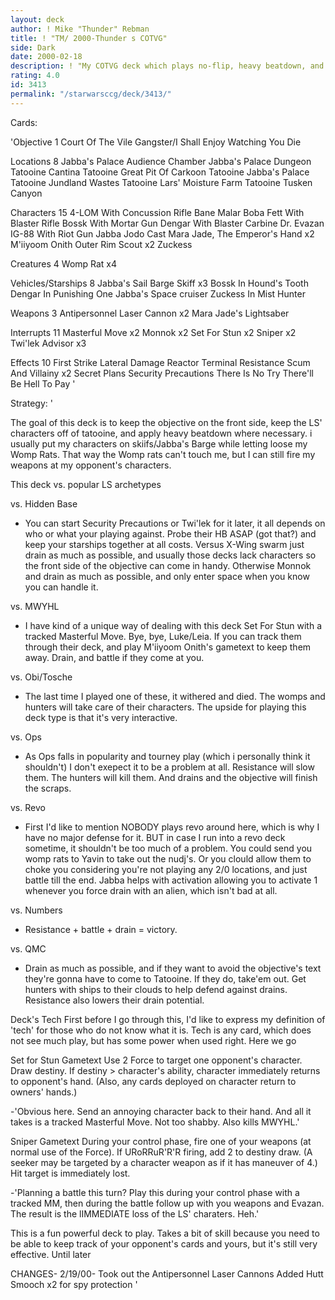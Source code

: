 ```yaml
---
layout: deck
author: ! Mike "Thunder" Rebman
title: ! "TM/ 2000-Thunder s COTVG"
side: Dark
date: 2000-02-18
description: ! "My COTVG deck which plays no-flip, heavy beatdown, and uses the Visage-like text of the front side of the objective."
rating: 4.0
id: 3413
permalink: "/starwarsccg/deck/3413/"
---
```

Cards: 

'Objective 1
Court Of The Vile Gangster/I Shall Enjoy Watching You Die

Locations 8
Jabba's Palace Audience Chamber
Jabba's Palace Dungeon
Tatooine Cantina
Tatooine Great Pit Of Carkoon
Tatooine Jabba's Palace
Tatooine Jundland Wastes
Tatooine Lars' Moisture Farm
Tatooine Tusken Canyon

Characters 15
4-LOM With Concussion Rifle
Bane Malar
Boba Fett With Blaster Rifle
Bossk With Mortar Gun
Dengar With Blaster Carbine
Dr. Evazan
IG-88 With Riot Gun
Jabba
Jodo Cast
Mara Jade, The Emperor's Hand x2
M'iiyoom Onith
Outer Rim Scout x2
Zuckess

Creatures 4
Womp Rat x4

Vehicles/Starships 8
Jabba's Sail Barge
Skiff x3
Bossk In Hound's Tooth
Dengar In Punishing One
Jabba's Space cruiser
Zuckess In Mist Hunter

Weapons 3
Antipersonnel Laser Cannon x2
Mara Jade's Lightsaber

Interrupts 11
Masterful Move x2
Monnok x2
Set For Stun x2
Sniper x2
Twi'lek Advisor x3

Effects 10
First Strike
Lateral Damage
Reactor Terminal
Resistance
Scum And Villainy x2
Secret Plans
Security Precautions
There Is No Try
There'll Be Hell To Pay
'

Strategy: '

The goal of this deck is to keep the objective on the front side, keep the LS' characters off of tatooine, and apply heavy beatdown where necessary. i usually put my characters on skiifs/Jabba's Barge while letting loose my Womp Rats. That way the Womp rats can't touch me, but I can still fire my weapons at my opponent's characters.

This deck vs. popular LS archetypes

vs. Hidden Base
- You can start Security Precautions or Twi'lek for it later, it all depends on who or what your playing against. Probe their HB ASAP (got that?) and keep your starships together at all costs. Versus X-Wing swarm just drain as much as possible, and usually those decks lack characters so the front side of the objective can come in handy. Otherwise Monnok and drain as much as possible, and only enter space when you know you can handle it.

vs. MWYHL
- I have kind of a unique way of dealing with this deck Set For Stun with a tracked Masterful Move. Bye, bye, Luke/Leia. If you can track them through their deck, and play M'iiyoom Onith's gametext to keep them away. Drain, and battle if they come at you.

vs. Obi/Tosche
- The last time I played one of these, it withered and died. The womps and hunters will take care of their characters. The upside for playing this deck type is that it's very interactive.

vs. Ops
- As Ops falls in popularity and tourney play (which i personally think it shouldn't) I don't exepect it to be a problem at all. Resistance will slow them. The hunters will kill them. And drains and the objective will finish the scraps.

vs. Revo
- First I'd like to mention NOBODY plays revo around here, which is why I have no major defense for it. BUT in case I run into a revo deck sometime, it shouldn't be too much of a problem. You could send you womp rats to Yavin to take out the nudj's. Or you clould allow them to choke you considering you're not playing any 2/0 locations, and just battle till the end. Jabba helps with activation allowing you to activate 1 whenever you force drain with an alien, which isn't bad at all.

vs. Numbers
- Resistance + battle + drain = victory.

vs. QMC
- Drain as much as possible, and if they want to avoid the objective's text they're gonna have to come to Tatooine. If they do, take'em out. Get hunters with ships to their clouds to help defend against drains. Resistance also lowers their drain potential.

Deck's Tech
First before I go through this, I'd like to express my definition of 'tech' for those who do not know what it is. Tech is any card, which does not see much play, but has some power when used right. Here we go

Set for Stun
Gametext
Use 2 Force to target one opponent's character. Draw destiny. If destiny > character's ability, character immediately returns to opponent's hand. (Also, any cards deployed on character return to owners' hands.)

-'Obvious here. Send an annoying character back to their hand. And all it takes is a tracked Masterful Move. Not too shabby. Also kills MWYHL.'

Sniper
Gametext
During your control phase, fire one of your weapons (at normal use of the Force). If URoRRuR'R'R firing, add 2 to destiny draw. (A seeker may be targeted by a character weapon as if it has maneuver of 4.) Hit target is immediately lost.

-'Planning a battle this turn? Play this during your control phase with a tracked MM, then during the battle follow up with you weapons and Evazan. The result is the lIMMEDIATE loss of the LS' charaters. Heh.'

This is a fun powerful deck to play. Takes a bit of skill because you need to be able to keep track of your opponent's cards and yours, but it's still very effective. Until later

CHANGES- 2/19/00-
Took out the Antipersonnel Laser Cannons
Added Hutt Smooch x2 for spy protection '
